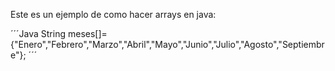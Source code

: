 <p>Este es un ejemplo de como hacer arrays en java: </p>

´´´Java 
String meses[]= {"Enero","Febrero","Marzo","Abril","Mayo","Junio","Julio","Agosto","Septiembre"};
´´´
